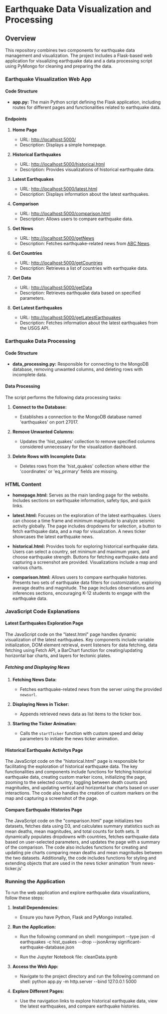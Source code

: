 # Earthquake Data Visualization and Processing

## Overview

This repository combines two components for earthquake data management and visualization. The project includes a Flask-based web application for visualizing earthquake data and a data processing script using PyMongo for cleaning and preparing the data.

### Earthquake Visualization Web App

#### Code Structure

- **app.py:** The main Python script defining the Flask application, including routes for different pages and functionalities related to earthquake data.

#### Endpoints

1. **Home Page**
   - URL: [http://localhost:5000/](http://localhost:5000/)
   - Description: Displays a simple homepage.

2. **Historical Earthquakes**
   - URL: [http://localhost:5000/historical.html](http://localhost:5000/historical.html)
   - Description: Provides visualizations of historical earthquake data.

3. **Latest Earthquakes**
   - URL: [http://localhost:5000/latest.html](http://localhost:5000/latest.html)
   - Description: Displays information about the latest earthquakes.

4. **Comparison**
   - URL: [http://localhost:5000/comparison.html](http://localhost:5000/comparison.html)
   - Description: Allows users to compare earthquake data.

5. **Get News**
   - URL: [http://localhost:5000/getNews](http://localhost:5000/getNews)
   - Description: Fetches earthquake-related news from [ABC News](https://abcnews.go.com/alerts/earthquakes).

6. **Get Countries**
   - URL: [http://localhost:5000/getCountries](http://localhost:5000/getCountries)
   - Description: Retrieves a list of countries with earthquake data.

7. **Get Data**
   - URL: [http://localhost:5000/getData](http://localhost:5000/getData)
   - Description: Retrieves earthquake data based on specified parameters.

8. **Get Latest Earthquakes**
   - URL: [http://localhost:5000/getLatestEarthquakes](http://localhost:5000/getLatestEarthquakes)
   - Description: Fetches information about the latest earthquakes from the USGS API.

### Earthquake Data Processing

#### Code Structure

- **data_processing.py:** Responsible for connecting to the MongoDB database, removing unwanted columns, and deleting rows with incomplete data.

#### Data Processing

The script performs the following data processing tasks:

1. **Connect to the Database:**
   - Establishes a connection to the MongoDB database named 'earthquakes' on port 27017.

2. **Remove Unwanted Columns:**
   - Updates the 'hist_quakes' collection to remove specified columns considered unnecessary for the visualization dashboard.

3. **Delete Rows with Incomplete Data:**
   - Deletes rows from the 'hist_quakes' collection where either the 'coordinates' or 'eq_primary' fields are missing.

### HTML Content

- **homepage.html:** Serves as the main landing page for the website. Includes sections on earthquake information, safety tips, and quick links.

- **latest.html:** Focuses on the exploration of the latest earthquakes. Users can choose a time frame and minimum magnitude to analyze seismic activity globally. The page includes dropdowns for selection, a button to fetch earthquake data, and a map for visualization. A news ticker showcases the latest earthquake news.

- **historical.html:** Provides tools for exploring historical earthquake data. Users can select a country, set minimum and maximum years, and choose earthquake strength. Buttons for fetching earthquake data and capturing a screenshot are provided. Visualizations include a map and various charts.

- **comparison.html:** Allows users to compare earthquake histories. Presents two sets of earthquake data filters for customization, exploring average deaths and magnitude. The page includes observations and inferences sections, encouraging K-12 students to engage with the earthquake data.

### JavaScript Code Explanations

#### Latest Earthquakes Exploration Page

The JavaScript code on the "latest.html" page handles dynamic visualization of the latest earthquakes. Key components include variable initialization, DOM element retrieval, event listeners for data fetching, data fetching using Fetch API, a BarChart function for creating/updating horizontal bar charts, and layers for tectonic plates.


##### Fetching and Displaying News

1. **Fetching News Data:**
   - Fetches earthquake-related news from the server using the provided `newsurl`.

2. **Displaying News in Ticker:**
   - Appends retrieved news data as list items to the ticker box.

3. **Starting the Ticker Animation:**
   - Calls the `startTicker` function with custom speed and delay parameters to initiate the news ticker animation.


#### Historical Earthquake Activitys Page

The JavaScript code on the "historical.html" page is responsible for facilitating the exploration of historical earthquake data. The key functionalities and components include functions for fetching historical earthquake data, creating custom marker icons, initializing the page, zooming to the selected country, toggling between death counts and magnitudes, and updating vertical and horizontal bar charts based on user interactions. The code also handles the creation of custom markers on the map and capturing a screenshot of the page.

#### Compare Earthquake Histories Page

The JavaScript code on the "comparison.html" page initializes two datasets, fetches data using D3, and calculates summary statistics such as mean deaths, mean magnitudes, and total counts for both sets. It dynamically populates dropdowns with countries, fetches earthquake data based on user-selected parameters, and updates the page with a summary of the comparison. The code also includes functions for creating and updating pie charts comparing mean deaths and mean magnitudes between the two datasets. Additionally, the code includes functions for styling and extending objects that are used in the news ticker animation 'from news-ticker.js'

### Running the Application

To run the web application and explore earthquake data visualizations, follow these steps:

1. **Install Dependencies:**
   - Ensure you have Python, Flask and PyMongo installed. 

2. **Run the Application:**

    - Run the following command on shell:
    mongoimport --type json -d earthquakes -c hist_quakes --drop --jsonArray significant-earthquake-database.json

    - Run the Jupyter Notebook file:
    cleanData.ipynb

3. **Access the Web App:**
    - Navigate to the project directory and run the following command on shell:
    python app.py -m http.server --bind 127.0.0.1 5000


4. **Explore Different Pages:**
   - Use the navigation links to explore historical earthquake data, view the latest earthquakes, and compare earthquake histories.





